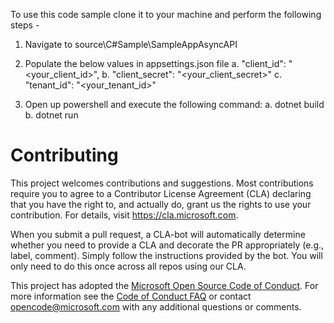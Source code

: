 To use this code sample clone it to your machine and perform the following steps -

1.	Navigate to source\C#Sample\SampleAppAsyncAPI

2.	Populate the below values in appsettings.json file
a.	"client_id": "<your_client_id>",
b.	"client_secret": "<your_client_secret>"
c.	"tenant_id": "<your_tenant_id>"

3.	Open up powershell and execute the following command:
a.	dotnet build
b.	dotnet run




# Contributing

This project welcomes contributions and suggestions.  Most contributions require you to agree to a
Contributor License Agreement (CLA) declaring that you have the right to, and actually do, grant us
the rights to use your contribution. For details, visit https://cla.microsoft.com.

When you submit a pull request, a CLA-bot will automatically determine whether you need to provide
a CLA and decorate the PR appropriately (e.g., label, comment). Simply follow the instructions
provided by the bot. You will only need to do this once across all repos using our CLA.

This project has adopted the [Microsoft Open Source Code of Conduct](https://opensource.microsoft.com/codeofconduct/).
For more information see the [Code of Conduct FAQ](https://opensource.microsoft.com/codeofconduct/faq/) or
contact [opencode@microsoft.com](mailto:opencode@microsoft.com) with any additional questions or comments.
